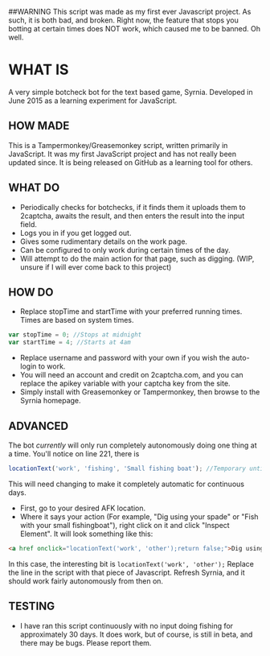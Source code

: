 ##WARNING
This script was made as my first ever Javascript project. As such, it is both bad, and broken. Right now, the feature that stops you botting at certain times does NOT work, which caused me to be banned. Oh well.

# WHAT IS
A very simple botcheck bot for the text based game, Syrnia. Developed in June 2015 as a learning experiment for JavaScript.
## HOW MADE
This is a Tampermonkey/Greasemonkey script, written primarily in JavaScript. It was my first JavaScript project and has not really been updated since. It is being released on GitHub as a learning tool for others.
## WHAT DO
* Periodically checks for botchecks, if it finds them it uploads them to 2captcha, awaits the result, and then enters the result into the input field.
* Logs you in if you get logged out.
* Gives some rudimentary details on the work page.
* Can be configured to only work during certain times of the day.
* Will attempt to do the main action for that page, such as digging. (WIP, unsure if I will ever come back to this project)

## HOW DO

* Replace stopTime and startTime with your preferred running times. Times are based on system times.
```javascript
var stopTime = 0; //Stops at midnight
var startTime = 4; //Starts at 4am
```
* Replace username and password with your own if you wish the auto-login to work.
* You will need an account and credit on 2captcha.com, and you can replace the apikey variable with your captcha key from the site.
* Simply install with Greasemonkey or Tampermonkey, then browse to the Syrnia homepage.

## ADVANCED
The bot _currently_ will only run completely autonomously doing one thing at a time. You'll notice on line 221, there is
```javascript
locationText('work', 'fishing', 'Small fishing boat'); //Temporary until we get an array going
```
This will need changing to make it completely automatic for continuous days.
* First, go to your desired AFK location.
* Where it says your action (For example, "Dig using your spade" or "Fish with your small fishingboat"), right click on it and click "Inspect Element". It will look something like this:

```html
<a href onclick="locationText('work', 'other');return false;">Dig using your spade</a>
```
In this case, the interesting bit is `locationText('work', 'other');`
Replace the line in the script with that piece of Javascript. Refresh Syrnia, and it should work fairly autonomously from then on.

## TESTING
* I have ran this script continuously with no input doing fishing for approximately 30 days. It does work, but of course, is still in beta, and there may be bugs. Please report them.
